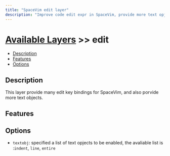 ```yaml
---
title: "SpaceVim edit layer"
description: "Improve code edit expr in SpaceVim, provide more text opjects."
---
```


# [Available Layers](../) >> edit

<!-- vim-markdown-toc GFM -->

- [Description](#description)
- [Features](#features)
- [Options](#options)

<!-- vim-markdown-toc -->

## Description

This layer provide many edit key bindings for SpaceVim, and also porvide more text objects. 

## Features


## Options

- `textobj`: specified a list of text opjects to be enabled, the avaliable list is :`indent`, `line`, `entire`

